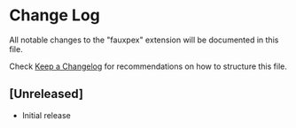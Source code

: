 # Change Log

All notable changes to the "fauxpex" extension will be documented in this file.

Check [Keep a Changelog](http://keepachangelog.com/) for recommendations on how to structure this file.

## [Unreleased]

- Initial release